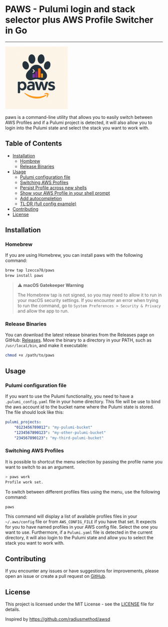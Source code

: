 # PAWS - Pulumi login and stack selector plus AWS Profile Switcher in Go

---

<img src="assets/paws.png" width="200">

paws is a command-line utility that allows you to easily switch between AWS Profiles and if a Pulumi project is detected, it will also allow you to login into the Pulumi state and select the stack you want to work with.

## Table of Contents

- [Installation](#installation)
    - [Hombrew](#homebrew)
    - [Release Binaries](#release-binaries)
- [Usage](#usage)
    - [Pulumi configuration file](#pulumi-configuration-file)
    - [Switching AWS Profiles](#switching-aws-profiles)
    - [Persist Profile across new shells](#persist-profile-across-new-shells)
    - [Show your AWS Profile in your shell prompt](#show-your-aws-profile-in-your-shell-prompt)
    - [Add autocompletion](#add-autocompletion)
    - [TL;DR (full config example)](#tldr-full-config-example)
- [Contributing](#contributing)
- [License](#license)

## Installation

### Homebrew
If you are using Homebrew, you can install paws with the following command:

```sh
brew tap lzecca78/paws
brew install paws
```

> ⚠️ **macOS Gatekeeper Warning**
> 
> The Homebrew tap is not signed, so you may need to allow it to run in your macOS security settings. If you encounter an error when trying to run the command, go to `System Preferences > Security & Privacy` and allow the app to run.


### Release Binaries
You can download the latest release binaries from the Releases page on GitHub: [Releases](https://github.com/lzecca78/paws/releases).
Move the binary to a directory in your PATH, such as `/usr/local/bin`, and make it executable:

```sh
chmod +x /path/to/paws
```

## Usage

### Pulumi configuration file

If you want to use the Pulumi functionality, you need to have a `.pulumi_config.yaml` file in your home directory. This file will be use to bind the aws account id to the bucket name where the Pulumi state is stored. The file should look like this:

```yaml
pulumi_projects:
    "0123456789012": "my-pulumi-bucket"
    "1234567890123": "my-other-pulumi-bucket"
    "234567890123": "my-third-pulumi-bucket"
```    

### Switching AWS Profiles

It is possible to shortcut the menu selection by passing the profile name you want to switch to as an argument.

```bash
> paws work
Profile work set.
```

To switch between different profiles files using the menu, use the following command:

```bash
paws
```

This command will display a list of available profiles files in your `~/.aws/config` file or from `AWS_CONFIG_FILE`
if you have that set. It expects for you to have named profiles in your AWS config file. Select the one you want to use.
Furthermore, if a `Pulumi.yaml` file is detected in the current directory, it will also login to the Pulumi state and allow you to select the stack you want to work with.

## Contributing

If you encounter any issues or have suggestions for improvements, please open an issue or create a pull request on [GitHub](https://github.com/lzecca78/awsd).

## License

This project is licensed under the MIT License - see the [LICENSE](LICENSE) file for details.


Inspired by https://github.com/radiusmethod/awsd
